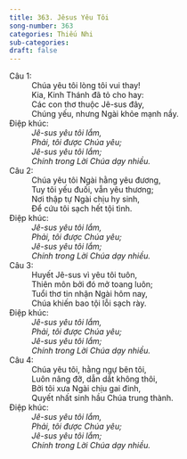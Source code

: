 ```yaml
---
title: 363. Jêsus Yêu Tôi
song-number: 363
categories: Thiếu Nhi
sub-categories: 
draft: false
---
```

<dl><dt>Câu 1:</dt><dd data-verse="1">Chúa yêu tôi lòng tôi vui thay! <br/>Kia, Kinh Thánh đã tỏ cho hay: <br/>Các con thơ thuộc Jê-sus đây, <br/>Chúng yếu, nhưng Ngài khỏe mạnh nầy. </dd><dt>Điệp khúc:</dt><dd data-chorus="1"><em>Jê-sus yêu tôi lắm, <br/>Phải, tôi được Chúa yêu; <br/>Jê-sus yêu tôi lắm; <br/>Chính trong Lời Chúa dạy nhiều. </em></dd><dt>Câu 2:</dt><dd data-verse="2">Chúa yêu tôi Ngài hằng yêu đương, <br/>Tuy tôi yếu đuối, vẫn yêu thương; <br/>Nơi thập tự Ngài chịu hy sinh, <br/>Để cứu tôi sạch hết tội tình. </dd><dt>Điệp khúc:</dt><dd data-chorus="1"><em>Jê-sus yêu tôi lắm, <br/>Phải, tôi được Chúa yêu; <br/>Jê-sus yêu tôi lắm; <br/>Chính trong Lời Chúa dạy nhiều. </em></dd><dt>Câu 3:</dt><dd data-verse="3">Huyết Jê-sus vì yêu tôi tuôn, <br/>Thiên môn bởi đó mở toang luôn; <br/>Tuổi thơ tin nhận Ngài hôm nay, <br/>Chúa khiến bao tội lỗi sạch rày. </dd><dt>Điệp khúc:</dt><dd data-chorus="1"><em>Jê-sus yêu tôi lắm, <br/>Phải, tôi được Chúa yêu; <br/>Jê-sus yêu tôi lắm; <br/>Chính trong Lời Chúa dạy nhiều. </em></dd><dt>Câu 4:</dt><dd data-verse="4">Chúa yêu tôi, hằng ngự bên tôi, <br/>Luôn nâng đỡ, dẫn dắt không thôi, <br/>Bởi tôi xưa Ngài chịu gai đinh, <br/>Quyết nhất sinh hầu Chúa trung thành. </dd><dt>Điệp khúc:</dt><dd data-chorus="1"><em>Jê-sus yêu tôi lắm, <br/>Phải, tôi được Chúa yêu; <br/>Jê-sus yêu tôi lắm; <br/>Chính trong Lời Chúa dạy nhiều. </em></dd></dl>
